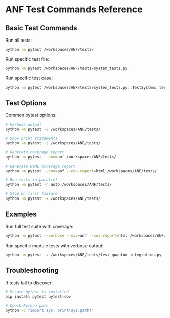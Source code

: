 # ANF Test Commands Reference

## Basic Test Commands

Run all tests:
```bash
python -m pytest /workspaces/ANF/tests/
```

Run specific test file:
```bash
python -m pytest /workspaces/ANF/tests/system_tests.py
```

Run specific test case:
```bash
python -m pytest /workspaces/ANF/tests/system_tests.py::TestSystem::test_end_to_end_workflow
```

## Test Options

Common pytest options:
```bash
# Verbose output
python -m pytest -v /workspaces/ANF/tests/

# Show print statements
python -m pytest -s /workspaces/ANF/tests/

# Generate coverage report
python -m pytest --cov=anf /workspaces/ANF/tests/

# Generate HTML coverage report
python -m pytest --cov=anf --cov-report=html /workspaces/ANF/tests/

# Run tests in parallel
python -m pytest -n auto /workspaces/ANF/tests/

# Stop on first failure
python -m pytest -x /workspaces/ANF/tests/
```

## Examples

Run full test suite with coverage:
```bash
python -m pytest --verbose --cov=anf --cov-report=html /workspaces/ANF/tests/
```

Run specific module tests with verbose output:
```bash
python -m pytest -v /workspaces/ANF/tests/test_quantum_integration.py
```

## Troubleshooting

If tests fail to discover:
```bash
# Ensure pytest is installed
pip install pytest pytest-cov

# Check Python path
python -c "import sys; print(sys.path)"
```
